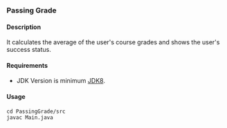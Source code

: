 ### Passing Grade
#### Description
It calculates the average of the user's course grades and shows the user's success status.
#### Requirements
- JDK Version is minimum [JDK8](https://www.oracle.com/tr/java/technologies/downloads/).

#### Usage
```
cd PassingGrade/src
javac Main.java
```